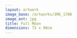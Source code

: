 ```yaml
---
layout: artwork
image_base: /artworks/IMG_1780
image_ext: jpg
title: Full Moon
dimensions: 73 x 90cm
---
```



